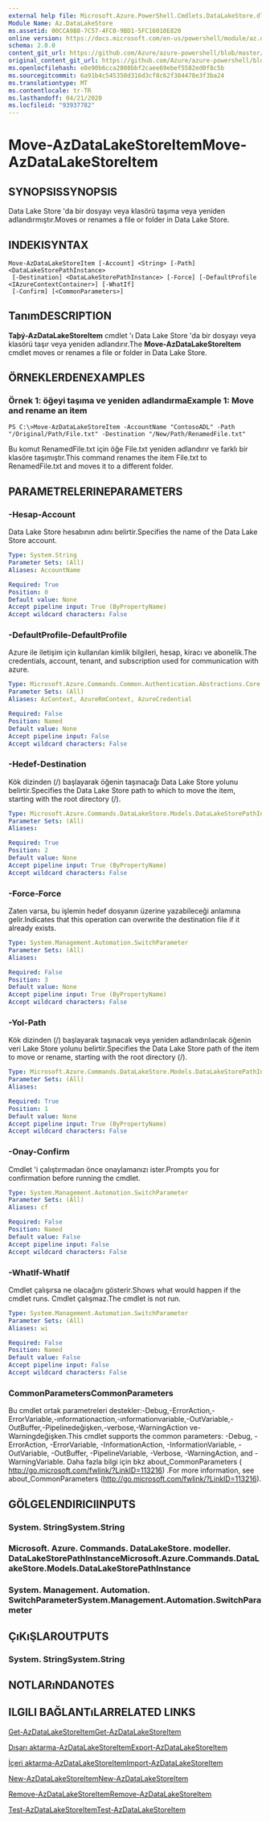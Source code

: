 ```yaml
---
external help file: Microsoft.Azure.PowerShell.Cmdlets.DataLakeStore.dll-Help.xml
Module Name: Az.DataLakeStore
ms.assetid: 00CCA9B8-7C57-4FC0-9BD1-5FC16010E820
online version: https://docs.microsoft.com/en-us/powershell/module/az.datalakestore/move-azdatalakestoreitem
schema: 2.0.0
content_git_url: https://github.com/Azure/azure-powershell/blob/master/src/DataLakeStore/DataLakeStore/help/Move-AzDataLakeStoreItem.md
original_content_git_url: https://github.com/Azure/azure-powershell/blob/master/src/DataLakeStore/DataLakeStore/help/Move-AzDataLakeStoreItem.md
ms.openlocfilehash: e8e90b6cca2808bbf2caee69ebef5582ed0f8c5b
ms.sourcegitcommit: 6a91b4c545350d316d3cf8c62f384478e3f3ba24
ms.translationtype: MT
ms.contentlocale: tr-TR
ms.lasthandoff: 04/21/2020
ms.locfileid: "93937782"
---
```

# <span data-ttu-id="777d5-101">Move-AzDataLakeStoreItem</span><span class="sxs-lookup"><span data-stu-id="777d5-101">Move-AzDataLakeStoreItem</span></span>

## <span data-ttu-id="777d5-102">SYNOPSIS</span><span class="sxs-lookup"><span data-stu-id="777d5-102">SYNOPSIS</span></span>
<span data-ttu-id="777d5-103">Data Lake Store 'da bir dosyayı veya klasörü taşıma veya yeniden adlandırmıştır.</span><span class="sxs-lookup"><span data-stu-id="777d5-103">Moves or renames a file or folder in Data Lake Store.</span></span>

## <span data-ttu-id="777d5-104">INDEKI</span><span class="sxs-lookup"><span data-stu-id="777d5-104">SYNTAX</span></span>

```
Move-AzDataLakeStoreItem [-Account] <String> [-Path] <DataLakeStorePathInstance>
 [-Destination] <DataLakeStorePathInstance> [-Force] [-DefaultProfile <IAzureContextContainer>] [-WhatIf]
 [-Confirm] [<CommonParameters>]
```

## <span data-ttu-id="777d5-105">Tanım</span><span class="sxs-lookup"><span data-stu-id="777d5-105">DESCRIPTION</span></span>
<span data-ttu-id="777d5-106">**Taþý-AzDataLakeStoreItem** cmdlet 'ı Data Lake Store 'da bir dosyayı veya klasörü taşır veya yeniden adlandırır.</span><span class="sxs-lookup"><span data-stu-id="777d5-106">The **Move-AzDataLakeStoreItem** cmdlet moves or renames a file or folder in Data Lake Store.</span></span>

## <span data-ttu-id="777d5-107">ÖRNEKLERDEN</span><span class="sxs-lookup"><span data-stu-id="777d5-107">EXAMPLES</span></span>

### <span data-ttu-id="777d5-108">Örnek 1: öğeyi taşıma ve yeniden adlandırma</span><span class="sxs-lookup"><span data-stu-id="777d5-108">Example 1: Move and rename an item</span></span>
```
PS C:\>Move-AzDataLakeStoreItem -AccountName "ContosoADL" -Path "/Original/Path/File.txt" -Destination "/New/Path/RenamedFile.txt"
```

<span data-ttu-id="777d5-109">Bu komut RenamedFile.txt için öğe File.txt yeniden adlandırır ve farklı bir klasöre taşımıştır.</span><span class="sxs-lookup"><span data-stu-id="777d5-109">This command renames the item File.txt to RenamedFile.txt and moves it to a different folder.</span></span>

## <span data-ttu-id="777d5-110">PARAMETRELERINE</span><span class="sxs-lookup"><span data-stu-id="777d5-110">PARAMETERS</span></span>

### <span data-ttu-id="777d5-111">-Hesap</span><span class="sxs-lookup"><span data-stu-id="777d5-111">-Account</span></span>
<span data-ttu-id="777d5-112">Data Lake Store hesabının adını belirtir.</span><span class="sxs-lookup"><span data-stu-id="777d5-112">Specifies the name of the Data Lake Store account.</span></span>

```yaml
Type: System.String
Parameter Sets: (All)
Aliases: AccountName

Required: True
Position: 0
Default value: None
Accept pipeline input: True (ByPropertyName)
Accept wildcard characters: False
```

### <span data-ttu-id="777d5-113">-DefaultProfile</span><span class="sxs-lookup"><span data-stu-id="777d5-113">-DefaultProfile</span></span>
<span data-ttu-id="777d5-114">Azure ile iletişim için kullanılan kimlik bilgileri, hesap, kiracı ve abonelik.</span><span class="sxs-lookup"><span data-stu-id="777d5-114">The credentials, account, tenant, and subscription used for communication with azure.</span></span>

```yaml
Type: Microsoft.Azure.Commands.Common.Authentication.Abstractions.Core.IAzureContextContainer
Parameter Sets: (All)
Aliases: AzContext, AzureRmContext, AzureCredential

Required: False
Position: Named
Default value: None
Accept pipeline input: False
Accept wildcard characters: False
```

### <span data-ttu-id="777d5-115">-Hedef</span><span class="sxs-lookup"><span data-stu-id="777d5-115">-Destination</span></span>
<span data-ttu-id="777d5-116">Kök dizinden (/) başlayarak öğenin taşınacağı Data Lake Store yolunu belirtir.</span><span class="sxs-lookup"><span data-stu-id="777d5-116">Specifies the Data Lake Store path to which to move the item, starting with the root directory (/).</span></span>

```yaml
Type: Microsoft.Azure.Commands.DataLakeStore.Models.DataLakeStorePathInstance
Parameter Sets: (All)
Aliases:

Required: True
Position: 2
Default value: None
Accept pipeline input: True (ByPropertyName)
Accept wildcard characters: False
```

### <span data-ttu-id="777d5-117">-Force</span><span class="sxs-lookup"><span data-stu-id="777d5-117">-Force</span></span>
<span data-ttu-id="777d5-118">Zaten varsa, bu işlemin hedef dosyanın üzerine yazabileceği anlamına gelir.</span><span class="sxs-lookup"><span data-stu-id="777d5-118">Indicates that this operation can overwrite the destination file if it already exists.</span></span>

```yaml
Type: System.Management.Automation.SwitchParameter
Parameter Sets: (All)
Aliases:

Required: False
Position: 3
Default value: None
Accept pipeline input: True (ByPropertyName)
Accept wildcard characters: False
```

### <span data-ttu-id="777d5-119">-Yol</span><span class="sxs-lookup"><span data-stu-id="777d5-119">-Path</span></span>
<span data-ttu-id="777d5-120">Kök dizinden (/) başlayarak taşınacak veya yeniden adlandırılacak öğenin veri Lake Store yolunu belirtir.</span><span class="sxs-lookup"><span data-stu-id="777d5-120">Specifies the Data Lake Store path of the item to move or rename, starting with the root directory (/).</span></span>

```yaml
Type: Microsoft.Azure.Commands.DataLakeStore.Models.DataLakeStorePathInstance
Parameter Sets: (All)
Aliases:

Required: True
Position: 1
Default value: None
Accept pipeline input: True (ByPropertyName)
Accept wildcard characters: False
```

### <span data-ttu-id="777d5-121">-Onay</span><span class="sxs-lookup"><span data-stu-id="777d5-121">-Confirm</span></span>
<span data-ttu-id="777d5-122">Cmdlet 'i çalıştırmadan önce onaylamanızı ister.</span><span class="sxs-lookup"><span data-stu-id="777d5-122">Prompts you for confirmation before running the cmdlet.</span></span>

```yaml
Type: System.Management.Automation.SwitchParameter
Parameter Sets: (All)
Aliases: cf

Required: False
Position: Named
Default value: False
Accept pipeline input: False
Accept wildcard characters: False
```

### <span data-ttu-id="777d5-123">-WhatIf</span><span class="sxs-lookup"><span data-stu-id="777d5-123">-WhatIf</span></span>
<span data-ttu-id="777d5-124">Cmdlet çalışırsa ne olacağını gösterir.</span><span class="sxs-lookup"><span data-stu-id="777d5-124">Shows what would happen if the cmdlet runs.</span></span>
<span data-ttu-id="777d5-125">Cmdlet çalışmaz.</span><span class="sxs-lookup"><span data-stu-id="777d5-125">The cmdlet is not run.</span></span>

```yaml
Type: System.Management.Automation.SwitchParameter
Parameter Sets: (All)
Aliases: wi

Required: False
Position: Named
Default value: False
Accept pipeline input: False
Accept wildcard characters: False
```

### <span data-ttu-id="777d5-126">CommonParameters</span><span class="sxs-lookup"><span data-stu-id="777d5-126">CommonParameters</span></span>
<span data-ttu-id="777d5-127">Bu cmdlet ortak parametreleri destekler:-Debug,-ErrorAction,-ErrorVariable,-ınformationaction,-ınformationvariable,-OutVariable,-OutBuffer,-Pipelinedeğişken,-verbose,-WarningAction ve-Warningdeğişken.</span><span class="sxs-lookup"><span data-stu-id="777d5-127">This cmdlet supports the common parameters: -Debug, -ErrorAction, -ErrorVariable, -InformationAction, -InformationVariable, -OutVariable, -OutBuffer, -PipelineVariable, -Verbose, -WarningAction, and -WarningVariable.</span></span> <span data-ttu-id="777d5-128">Daha fazla bilgi için bkz about_CommonParameters ( http://go.microsoft.com/fwlink/?LinkID=113216) .</span><span class="sxs-lookup"><span data-stu-id="777d5-128">For more information, see about_CommonParameters (http://go.microsoft.com/fwlink/?LinkID=113216).</span></span>

## <span data-ttu-id="777d5-129">GÖLGELENDIRICI</span><span class="sxs-lookup"><span data-stu-id="777d5-129">INPUTS</span></span>

### <span data-ttu-id="777d5-130">System. String</span><span class="sxs-lookup"><span data-stu-id="777d5-130">System.String</span></span>

### <span data-ttu-id="777d5-131">Microsoft. Azure. Commands. DataLakeStore. modeller. DataLakeStorePathInstance</span><span class="sxs-lookup"><span data-stu-id="777d5-131">Microsoft.Azure.Commands.DataLakeStore.Models.DataLakeStorePathInstance</span></span>

### <span data-ttu-id="777d5-132">System. Management. Automation. SwitchParameter</span><span class="sxs-lookup"><span data-stu-id="777d5-132">System.Management.Automation.SwitchParameter</span></span>

## <span data-ttu-id="777d5-133">ÇıKıŞLAR</span><span class="sxs-lookup"><span data-stu-id="777d5-133">OUTPUTS</span></span>

### <span data-ttu-id="777d5-134">System. String</span><span class="sxs-lookup"><span data-stu-id="777d5-134">System.String</span></span>

## <span data-ttu-id="777d5-135">NOTLARıNDA</span><span class="sxs-lookup"><span data-stu-id="777d5-135">NOTES</span></span>

## <span data-ttu-id="777d5-136">ILGILI BAĞLANTıLAR</span><span class="sxs-lookup"><span data-stu-id="777d5-136">RELATED LINKS</span></span>

[<span data-ttu-id="777d5-137">Get-AzDataLakeStoreItem</span><span class="sxs-lookup"><span data-stu-id="777d5-137">Get-AzDataLakeStoreItem</span></span>](./Get-AzDataLakeStoreItem.md)

[<span data-ttu-id="777d5-138">Dışarı aktarma-AzDataLakeStoreItem</span><span class="sxs-lookup"><span data-stu-id="777d5-138">Export-AzDataLakeStoreItem</span></span>](./Export-AzDataLakeStoreItem.md)

[<span data-ttu-id="777d5-139">İçeri aktarma-AzDataLakeStoreItem</span><span class="sxs-lookup"><span data-stu-id="777d5-139">Import-AzDataLakeStoreItem</span></span>](./Import-AzDataLakeStoreItem.md)

[<span data-ttu-id="777d5-140">New-AzDataLakeStoreItem</span><span class="sxs-lookup"><span data-stu-id="777d5-140">New-AzDataLakeStoreItem</span></span>](./New-AzDataLakeStoreItem.md)

[<span data-ttu-id="777d5-141">Remove-AzDataLakeStoreItem</span><span class="sxs-lookup"><span data-stu-id="777d5-141">Remove-AzDataLakeStoreItem</span></span>](./Remove-AzDataLakeStoreItem.md)

[<span data-ttu-id="777d5-142">Test-AzDataLakeStoreItem</span><span class="sxs-lookup"><span data-stu-id="777d5-142">Test-AzDataLakeStoreItem</span></span>](./Test-AzDataLakeStoreItem.md)


